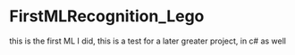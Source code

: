 # FirstMLRecognition_Lego
this is the first ML I did, this is a test for a later greater project, in c# as well
